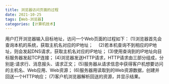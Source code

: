 ```yaml
---
title: 浏览器访问页面的过程
date: 2021-10-25
tags: [Web-浏览器]
categories: [计算机技术]
---
```


用户打开浏览器输入目标地址，访问一个Web页面的过程如下：
(1)浏览器首先会查询本机的系统，获取主机名对应的IP地址； 
(2)若本机查询不到相应的IP地址，则会发起DNS请求，获取主机名对应的IP地址；
(3)使用查询到的IP地址向目标服务器发起TCP连接；
(4)浏览器发送HTTP请求，HTTP请求由三部分组成，分别是:请求行、消息报头、请求正文；
(5)服务器从请求信息中获得客户机想要访问的主机名、Web应用、Web资源；
(6)服务器用读取到的Web资源数据，创建并回送一个HTTP响应；
(7)客户机浏览器解析回送的资源，并显示结果。

